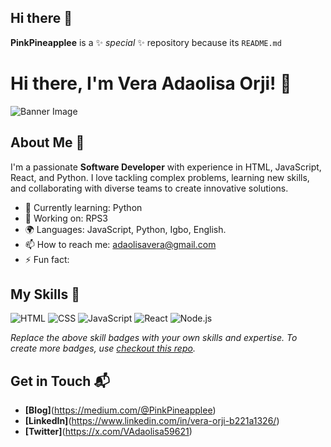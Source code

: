 ## Hi there 👋

**PinkPineapplee** is a ✨ _special_ ✨ repository because its `README.md` 

# Hi there, I'm Vera Adaolisa Orji! 👋

![Banner Image](https://yt3.googleusercontent.com/OyfUSB2RGgXKydsTBySxQlUr84EImq9uaaqREZFtw3FwdT_mAAysesa3r8WCHyNffcmWkX8geA=w2276-fcrop64=1,00005a57ffffa5a8-k-c0xffffffff-no-nd-rj)

## About Me 🚀

I'm a passionate **Software Developer** with experience in HTML, JavaScript, React, and Python. I love tackling complex problems, learning new skills, and collaborating with diverse teams to create innovative solutions.

- 🌱 Currently learning: Python
- 🔭 Working on: RPS3
- 🌍 Languages: JavaScript, Python, Igbo, English.
- 📫 How to reach me: adaolisavera@gmail.com
- ⚡ Fun fact: 

## My Skills 🧠

![HTML](https://img.shields.io/badge/-HTML-E34F26?style=flat-square&logo=html5&logoColor=white)
![CSS](https://img.shields.io/badge/-CSS-1572B6?style=flat-square&logo=css3&logoColor=white)
![JavaScript](https://img.shields.io/badge/-JavaScript-F7DF1E?style=flat-square&logo=javascript&logoColor=black)
![React](https://img.shields.io/badge/-React-61DAFB?style=flat-square&logo=react&logoColor=black)
![Node.js](https://img.shields.io/badge/-Node.js-339933?style=flat-square&logo=node.js&logoColor=white)

*Replace the above skill badges with your own skills and expertise. To create more badges, use [checkout this repo](https://github.com/alexandresanlim/Badges4-README.md-Profile).*


## Get in Touch 📬

- **[Blog]**(https://medium.com/@PinkPineapplee)
- **[LinkedIn]**(https://www.linkedin.com/in/vera-orji-b221a1326/)
- **[Twitter]**(https://x.com/VAdaolisa59621)


